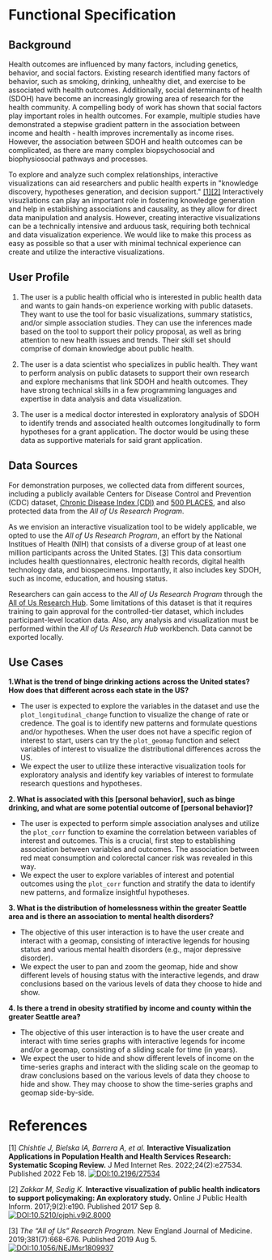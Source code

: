 # Functional Specification

## Background
Health outcomes are influenced by many factors, including genetics, behavior, and social factors. Existing research identified many factors of behavior, such as smoking, drinking, unhealthy diet, and exercise to be associated with health outcomes. Additionally, social determinants of health (SDOH) have become an increasingly growing area of research for the health community. A compelling body of work has shown that social factors play important roles in health outcomes. For example, multiple studies have demonstrated a stepwise gradient pattern in the association between income and health - health improves incrementally as income rises. However, the association between SDOH and health outcomes can be complicated, as there are many complex biopsychosocial and biophysiosocial pathways and processes.

To explore and analyze such complex relationships, interactive visualizations can aid researchers and public health experts in "knowledge discovery, hypotheses generation, and decision support." [[1]](#1)[[2]](#2) Interactively visuzliations can play an important role in fostering knowledge generation and help in establishing associations and causality, as they allow for direct data manipulation and analysis. However, creating interactive visualizations can be a technically intensive and arduous task, requiring both technical and data visualization experience. We would like to make this process as easy as possible so that a user with minimal technical experience can create and utilize the interactive visualizations.

## User Profile
1. The user is a public health official who is interested in public health data and wants to gain hands-on experience working with public datasets. They want to use the tool for  basic visualizations, summary statistics, and/or simple association studies. They can use the inferences made based on the tool to support their policy proposal, as well as bring attention to new health issues and trends. Their skill set should comprise of domain knowledge about public health.

2. The user is a data scientist who specializes in public health. They want to perform analysis on public datasets to support their own research and explore mechanisms that link SDOH and health outcomes. They have strong technical skills in a few programming languages and expertise in data analysis and data visualization.

3. The user is a medical doctor interested in exploratory analysis of SDOH to identify trends and associated health outcomes longitudinally to form hypotheses for a grant application. The doctor would be using these data as supportive materials for said grant application.

## Data Sources
For demonstration purposes, we collected data from different sources, including a publicly available Centers for Disease Control and Prevention (CDC) dataset, [Chronic Disease Index (CDI)](https://chronicdata.cdc.gov/Chronic-Disease-Indicators/U-S-Chronic-Disease-Indicators-CDI-/g4ie-h725/data) and [500 PLACES](https://www.cdc.gov/places/about/500-cities-2016-2019/index.html), and also protected data from the *All of Us Research Program*.

As we envision an interactive visualization tool to be widely applicable, we opted to use the *All of Us Research Program*, an effort by the National Institues of Health (NIH) that consists of a diverse group of at least one million participants across the United States. [[3]](#3) This data consortium includes health questionnaires, electronic health records, digital health technology data, and biospecimens. Importantly, it also includes key SDOH, such as income, education, and housing status.

Researchers can gain access to the *All of Us Research Program* through the [All of Us Research Hub](https://www.researchallofus.org/). Some limitations of this dataset is that it requires training to gain approval for the controlled-tier dataset, which includes participant-level location data. Also, any analysis and visualization must be performed within the *All of Us Research Hub* workbench. Data cannot be exported locally.

## Use Cases

**1.What is the trend of binge drinking actions across the United states? How does that different across each state in the US?**
- The user is expected to explore the variables in the dataset and use the `plot_longitudinal_change` function to visualize the change of rate or credence. The goal is to identify new patterns and formulate questions and/or hypotheses. When the user does not have a specific region of interest to start, users can try the `plot_geomap` function and select variables of interest to visualize the distributional differences across the US.
- We expect the user to utilize these interactive visualization tools for exploratory analysis and identify key variables of interest to formulate research questions and hypotheses.

**2. What is associated with this [personal behavior], such as binge drinking, and what are some potential outcome of [personal behavior]?**
- The user is expected to perform simple association analyses and utilize the `plot_corr` function to examine the correlation between variables of interest and outcomes. This is a crucial, first step to establishing association between variables and outcomes. The association between red meat consumption and colorectal cancer risk was revealed in this way.
- We expect the user to explore variables of interest and potential outcomes using the `plot_corr` function and stratify the data to identify new patterns, and formalize insightful hypotheses.

**3. What is the distribution of homelessness within the greater Seattle area and is there an association to mental health disorders?**
- The objective of this user interaction is to have the user create and interact with a geomap, consisting of interactive legends for housing status and various mental health disorders (e.g., major depressive disorder).
- We expect the user to pan and zoom the geomap, hide and show different levels of housing status with the interactive legends, and draw conclusions based on the various levels of data they choose to hide and show.

**4. Is there a trend in obesity stratified by income and county within the greater Seattle area?**
- The objective of this user interaction is to have the user create and interact with time series graphs with interactive legends for income and/or a geomap, consisting of a sliding scale for time (in years).
- We expect the user to hide and show different levels of income on the time-series graphs and interact with the sliding scale on the geomap to draw conclusions based on the various levels of data they choose to hide and show. They may choose to show the time-series graphs and geomap side-by-side.

# References
<a id="1">[1]</a>
*Chishtie J, Bielska IA, Barrera A, et al.* **Interactive Visualization Applications in Population Health and Health Services Research: Systematic Scoping Review.** J Med Internet Res. 2022;24(2):e27534. Published 2022 Feb 18.
[![DOI:10.2196/27534](https://zenodo.org/badge/DOI/10.2196/27534.svg)](https://doi.org/10.2196/27534)

<a id="2">[2]</a>
*Zakkar M, Sedig K.* **Interactive visualization of public health indicators to support policymaking: An exploratory study.** Online J Public Health Inform. 2017;9(2):e190. Published 2017 Sep 8.
[![DOI:10.5210/ojphi.v9i2.8000](https://zenodo.org/badge/DOI/10.5210/ojphi.v9i2.8000.svg)](https://doi.org/10.5210/ojphi.v9i2.8000)

<a id="3">[3]</a>
*The “All of Us” Research Program.* New England Journal of Medicine. 2019;381(7):668-676. Published 2019 Aug 5.
[![DOI:10.1056/NEJMsr1809937](https://zenodo.org/badge/DOI/10.1056/NEJMsr1809937.svg)](https://doi.org/10.1056/NEJMsr1809937)
